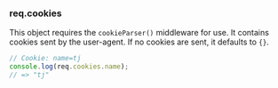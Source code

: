 <h3 id='req.cookies'>req.cookies</h3>

This object requires the `cookieParser()` middleware for use.
It contains cookies sent by the user-agent. If no cookies are sent, it
defaults to `{}`.

```js
// Cookie: name=tj
console.log(req.cookies.name);
// => "tj"
```

